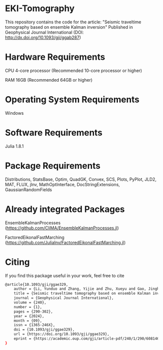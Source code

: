 # EKI-Tomography
 This repository contains the code for the article: "Seismic traveltime tomography based on ensemble Kalman inversion" Published in Geophysical Journal International (DOI: http://dx.doi.org/10.1093/gji/ggab287)
# Hardware Requirements
CPU 4-core processor (Recommended 10-core processor or higher)

RAM 16GB (Recommended 64GB or higher)
# Operating System	Requirements
Windows
# Software Requirements
Julia	1.8.1
# Package Requirements
Distributions, StatsBase, Optim, QuadGK, Convex, SCS, Plots, PyPlot, JLD2, MAT, FLUX, jInv, MathOptInterface, DocStringExtensions, GaussianRandomFields
# Already integrated Packages
EnsembleKalmanProcesses (https://github.com/CliMA/EnsembleKalmanProcesses.jl)

FactoredEikonalFastMarching (https://github.com/JuliaInv/FactoredEikonalFastMarching.jl)
# Citing
If you find this package useful in your work, feel free to cite
```bash
@article{10.1093/gji/ggae329,
    author = {Li, Yunduo and Zhang, Yijie and Zhu, Xueyu and Gao, Jinghuai},
    title = {Seismic traveltime tomography based on ensemble Kalman inversion},
    journal = {Geophysical Journal International},
    volume = {240},
    number = {1},
    pages = {290-302},
    year = {2024},
    month = {09},
    issn = {1365-246X},
    doi = {10.1093/gji/ggae329},
    url = {https://doi.org/10.1093/gji/ggae329},
    eprint = {https://academic.oup.com/gji/article-pdf/240/1/290/60814646/ggae329.pdf},
}

